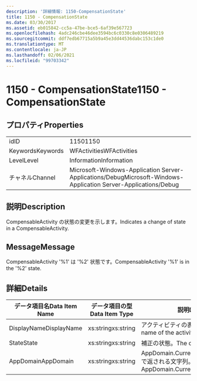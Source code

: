```yaml
---
description: '詳細情報: 1150-CompensationState'
title: 1150 - CompensationState
ms.date: 03/30/2017
ms.assetid: eb015842-cc5a-47be-bce5-6af39e567723
ms.openlocfilehash: 4adc246cbe46dee3594bc6c0330c8e0306489219
ms.sourcegitcommit: ddf7edb67715a5b9a45e3dd44536dabc153c1de0
ms.translationtype: MT
ms.contentlocale: ja-JP
ms.lasthandoff: 02/06/2021
ms.locfileid: "99703342"
---
```

# <a name="1150---compensationstate"></a><span data-ttu-id="eb905-103">1150 - CompensationState</span><span class="sxs-lookup"><span data-stu-id="eb905-103">1150 - CompensationState</span></span>

## <a name="properties"></a><span data-ttu-id="eb905-104">プロパティ</span><span class="sxs-lookup"><span data-stu-id="eb905-104">Properties</span></span>  
  
|||  
|-|-|  
|<span data-ttu-id="eb905-105">id</span><span class="sxs-lookup"><span data-stu-id="eb905-105">ID</span></span>|<span data-ttu-id="eb905-106">1150</span><span class="sxs-lookup"><span data-stu-id="eb905-106">1150</span></span>|  
|<span data-ttu-id="eb905-107">Keywords</span><span class="sxs-lookup"><span data-stu-id="eb905-107">Keywords</span></span>|<span data-ttu-id="eb905-108">WFActivities</span><span class="sxs-lookup"><span data-stu-id="eb905-108">WFActivities</span></span>|  
|<span data-ttu-id="eb905-109">Level</span><span class="sxs-lookup"><span data-stu-id="eb905-109">Level</span></span>|<span data-ttu-id="eb905-110">Information</span><span class="sxs-lookup"><span data-stu-id="eb905-110">Information</span></span>|  
|<span data-ttu-id="eb905-111">チャネル</span><span class="sxs-lookup"><span data-stu-id="eb905-111">Channel</span></span>|<span data-ttu-id="eb905-112">Microsoft-Windows-Application Server-Applications/Debug</span><span class="sxs-lookup"><span data-stu-id="eb905-112">Microsoft-Windows-Application Server-Applications/Debug</span></span>|  
  
## <a name="description"></a><span data-ttu-id="eb905-113">説明</span><span class="sxs-lookup"><span data-stu-id="eb905-113">Description</span></span>  

 <span data-ttu-id="eb905-114">CompensableActivity の状態の変更を示します。</span><span class="sxs-lookup"><span data-stu-id="eb905-114">Indicates a change of state in a CompensableActivity.</span></span>  
  
## <a name="message"></a><span data-ttu-id="eb905-115">Message</span><span class="sxs-lookup"><span data-stu-id="eb905-115">Message</span></span>  

 <span data-ttu-id="eb905-116">CompensableActivity '%1' は '%2' 状態です。</span><span class="sxs-lookup"><span data-stu-id="eb905-116">CompensableActivity '%1' is in the '%2' state.</span></span>  
  
## <a name="details"></a><span data-ttu-id="eb905-117">詳細</span><span class="sxs-lookup"><span data-stu-id="eb905-117">Details</span></span>  
  
|<span data-ttu-id="eb905-118">データ項目名</span><span class="sxs-lookup"><span data-stu-id="eb905-118">Data Item Name</span></span>|<span data-ttu-id="eb905-119">データ項目の型</span><span class="sxs-lookup"><span data-stu-id="eb905-119">Data Item Type</span></span>|<span data-ttu-id="eb905-120">説明</span><span class="sxs-lookup"><span data-stu-id="eb905-120">Description</span></span>|  
|--------------------|--------------------|-----------------|  
|<span data-ttu-id="eb905-121">DisplayName</span><span class="sxs-lookup"><span data-stu-id="eb905-121">DisplayName</span></span>|<span data-ttu-id="eb905-122">xs:string</span><span class="sxs-lookup"><span data-stu-id="eb905-122">xs:string</span></span>|<span data-ttu-id="eb905-123">アクティビティの表示名。</span><span class="sxs-lookup"><span data-stu-id="eb905-123">The display name of the activity.</span></span>|  
|<span data-ttu-id="eb905-124">State</span><span class="sxs-lookup"><span data-stu-id="eb905-124">State</span></span>|<span data-ttu-id="eb905-125">xs:string</span><span class="sxs-lookup"><span data-stu-id="eb905-125">xs:string</span></span>|<span data-ttu-id="eb905-126">補正の状態。</span><span class="sxs-lookup"><span data-stu-id="eb905-126">The compensation state.</span></span>|  
|<span data-ttu-id="eb905-127">AppDomain</span><span class="sxs-lookup"><span data-stu-id="eb905-127">AppDomain</span></span>|<span data-ttu-id="eb905-128">xs:string</span><span class="sxs-lookup"><span data-stu-id="eb905-128">xs:string</span></span>|<span data-ttu-id="eb905-129">AppDomain.CurrentDomain.FriendlyName で返される文字列。</span><span class="sxs-lookup"><span data-stu-id="eb905-129">The string returned by AppDomain.CurrentDomain.FriendlyName.</span></span>|
